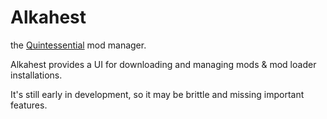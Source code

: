 # Alkahest
the [Quintessential](https://github.com/QuintessentialOM/Quintessential) mod manager.

Alkahest provides a UI for downloading and managing mods & mod loader installations.

It's still early in development, so it may be brittle and missing important features.